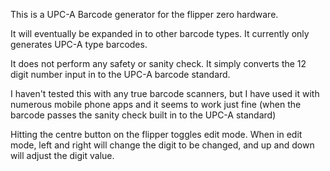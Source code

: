 This is a UPC-A Barcode generator for the flipper zero hardware.

It will eventually be expanded in to other barcode types. It currently only generates UPC-A type barcodes.

It does not perform any safety or sanity check. It simply converts the 12 digit number input in to the UPC-A barcode standard.

I haven't tested this with any true barcode scanners, but I have used it with numerous mobile phone apps and it seems to work just fine (when the barcode passes the sanity check built in to the UPC-A standard)

Hitting the centre button on the flipper toggles edit mode.
When in edit mode, left and right will change the digit to be changed, and up and down will adjust the digit value.
